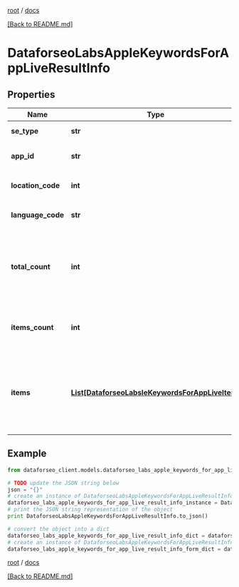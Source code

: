 [root](./../ "root") / [docs](./ "docs")

[[Back to README.md]](./../README.md "[Back to README.md]")

# DataforseoLabsAppleKeywordsForAppLiveResultInfo

## Properties

Name | Type | Description | Notes
------------ | ------------- | ------------- | -------------
**se_type** | **str** | search engine type | [optional]
**app_id** | **str** | id of the app in a POST array | [optional]
**location_code** | **int** | location code in a POST array | [optional]
**language_code** | **str** | language code in a POST array | [optional]
**total_count** | **int** | total amount of results in our database relevant to your request | [optional]
**items_count** | **int** | the number of results returned in the items array | [optional]
**items** | [**List[DataforseoLabsleKeywordsForAppLiveItem]**](DataforseoLabsleKeywordsForAppLiveItem.md) | contains data related to the ranking keywords for the app specified in the app_id field | [optional]

## Example

```python
from dataforseo_client.models.dataforseo_labs_apple_keywords_for_app_live_result_info import DataforseoLabsAppleKeywordsForAppLiveResultInfo

# TODO update the JSON string below
json = "{}"
# create an instance of DataforseoLabsAppleKeywordsForAppLiveResultInfo from a JSON string
dataforseo_labs_apple_keywords_for_app_live_result_info_instance = DataforseoLabsAppleKeywordsForAppLiveResultInfo.from_json(json)
# print the JSON string representation of the object
print DataforseoLabsAppleKeywordsForAppLiveResultInfo.to_json()

# convert the object into a dict
dataforseo_labs_apple_keywords_for_app_live_result_info_dict = dataforseo_labs_apple_keywords_for_app_live_result_info_instance.to_dict()
# create an instance of DataforseoLabsAppleKeywordsForAppLiveResultInfo from a dict
dataforseo_labs_apple_keywords_for_app_live_result_info_form_dict = dataforseo_labs_apple_keywords_for_app_live_result_info.from_dict(dataforseo_labs_apple_keywords_for_app_live_result_info_dict)
```

  

[root](./../ "root") / [docs](./ "docs")

[[Back to README.md]](./../README.md "[Back to README.md]")